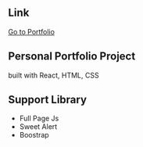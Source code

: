 ## Link

[Go to Portfolio](http://minh-ng.me)

## Personal Portfolio Project

built with React, HTML, CSS

## Support Library

-   Full Page Js
-   Sweet Alert
-   Boostrap
